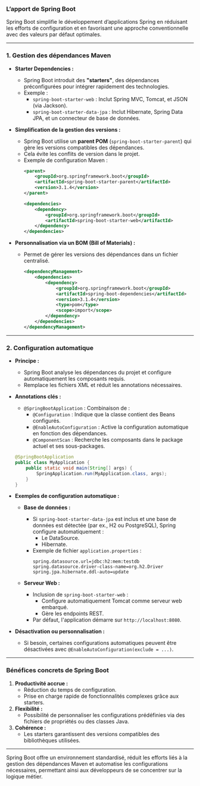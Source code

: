 ### **L’apport de Spring Boot**

Spring Boot simplifie le développement d’applications Spring en réduisant les efforts de configuration et en favorisant une approche conventionnelle avec des valeurs par défaut optimales.

---

### **1. Gestion des dépendances Maven**
- **Starter Dependencies :** 
  - Spring Boot introduit des **"starters"**, des dépendances préconfigurées pour intégrer rapidement des technologies.
  - Exemple : 
    - `spring-boot-starter-web` : Inclut Spring MVC, Tomcat, et JSON (via Jackson).
    - `spring-boot-starter-data-jpa` : Inclut Hibernate, Spring Data JPA, et un connecteur de base de données.

- **Simplification de la gestion des versions :**
  - Spring Boot utilise un **parent POM** (`spring-boot-starter-parent`) qui gère les versions compatibles des dépendances.
  - Cela évite les conflits de version dans le projet.
  - Exemple de configuration Maven :
    ```xml
    <parent>
        <groupId>org.springframework.boot</groupId>
        <artifactId>spring-boot-starter-parent</artifactId>
        <version>3.1.4</version>
    </parent>

    <dependencies>
        <dependency>
            <groupId>org.springframework.boot</groupId>
            <artifactId>spring-boot-starter-web</artifactId>
        </dependency>
    </dependencies>
    ```

- **Personnalisation via un BOM (Bill of Materials) :**
  - Permet de gérer les versions des dépendances dans un fichier centralisé.
    ```xml
    <dependencyManagement>
        <dependencies>
            <dependency>
                <groupId>org.springframework.boot</groupId>
                <artifactId>spring-boot-dependencies</artifactId>
                <version>3.1.4</version>
                <type>pom</type>
                <scope>import</scope>
            </dependency>
        </dependencies>
    </dependencyManagement>
    ```

---

### **2. Configuration automatique**
- **Principe :**
  - Spring Boot analyse les dépendances du projet et configure automatiquement les composants requis.
  - Remplace les fichiers XML et réduit les annotations nécessaires.

- **Annotations clés :**
  - `@SpringBootApplication` : Combinaison de :
    - `@Configuration` : Indique que la classe contient des Beans configurés.
    - `@EnableAutoConfiguration` : Active la configuration automatique en fonction des dépendances.
    - `@ComponentScan` : Recherche les composants dans le package actuel et ses sous-packages.

  ```java
  @SpringBootApplication
  public class MyApplication {
      public static void main(String[] args) {
          SpringApplication.run(MyApplication.class, args);
      }
  }
  ```

- **Exemples de configuration automatique :**
  - **Base de données :**
    - Si `spring-boot-starter-data-jpa` est inclus et une base de données est détectée (par ex., H2 ou PostgreSQL), Spring configure automatiquement :
      - Le DataSource.
      - Hibernate.
    - Exemple de fichier `application.properties` :
      ```properties
      spring.datasource.url=jdbc:h2:mem:testdb
      spring.datasource.driver-class-name=org.h2.Driver
      spring.jpa.hibernate.ddl-auto=update
      ```

  - **Serveur Web :**
    - Inclusion de `spring-boot-starter-web` :
      - Configure automatiquement Tomcat comme serveur web embarqué.
      - Gère les endpoints REST.
    - Par défaut, l'application démarre sur `http://localhost:8080`.

- **Désactivation ou personnalisation :**
  - Si besoin, certaines configurations automatiques peuvent être désactivées avec `@EnableAutoConfiguration(exclude = ...)`.

---

### **Bénéfices concrets de Spring Boot**
1. **Productivité accrue :**
   - Réduction du temps de configuration.
   - Prise en charge rapide de fonctionnalités complexes grâce aux starters.
2. **Flexibilité :**
   - Possibilité de personnaliser les configurations prédéfinies via des fichiers de propriétés ou des classes Java.
3. **Cohérence :**
   - Les starters garantissent des versions compatibles des bibliothèques utilisées.

---

Spring Boot offre un environnement standardisé, réduit les efforts liés à la gestion des dépendances Maven et automatise les configurations nécessaires, permettant ainsi aux développeurs de se concentrer sur la logique métier.